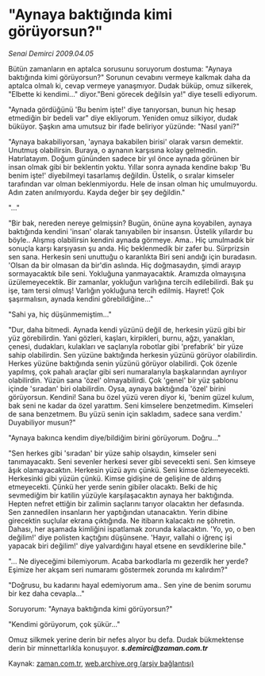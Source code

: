 # "Aynaya baktığında kimi görüyorsun?"

*Senai Demirci 2009.04.05*

<tr><td class="metin" colspan="2" style="padding-top: 20px; padding-left: 5px; padding-right: 10px;">Bütün zamanların en aptalca sorusunu soruyorum dostuma: "Aynaya baktığında kimi görüyorsun?" Sorunun cevabını vermeye kalkmak daha da aptalca olmalı ki, cevap vermeye yanaşmıyor. Dudak büküp, omuz silkerek, "Elbette ki kendimi..." diyor."Beni görecek değilsin ya!" diye teselli ediyorum.</td></tr><tr><td class="metin" colspan="2" style="padding-top: 20px; padding-left: 5px; padding-right: 10px;"><p>"Aynada gördüğünü 'Bu benim işte!' diye tanıyorsan, bunun hiç hesap etmediğin bir bedeli var" diye ekliyorum. Yeniden omuz silkiyor, dudak büküyor. Şaşkın ama umutsuz bir ifade beliriyor yüzünde: "Nasıl yani?"
<p>"Aynaya bakabiliyorsan, 'aynaya bakabilen birisi' olarak varsın demektir. Unutmuş olabilirsin. Buraya, o aynanın karşısına kolay gelmedin. Hatırlatayım. Doğum gününden sadece bir yıl önce aynada görünen bir insan olmak gibi bir beklentin yoktu. Yıllar sonra aynada kendine bakıp 'Bu benim işte!' diyebilmeyi tasarlamış değildin. Üstelik, o sıralar kimseler tarafından var olman beklenmiyordu. Hele de insan olman hiç umulmuyordu. Adın zaten anılmıyordu. Kayda değer bir şey değildin."
<p>"..."
<p>"Bir bak, nereden nereye gelmişsin? Bugün, önüne ayna koyabilen, aynaya baktığında kendini 'insan' olarak tanıyabilen bir insansın. Üstelik yıllardır bu böyle.. Alışmış olabilirsin kendini aynada görmeye. Ama.. Hiç umulmadık bir sonuçla karşı karşıyasın şu anda. Hiç beklenmedik bir zafer bu. Sürprizsin sen sana. Herkesin seni unuttuğu o karanlıkta Biri seni andığı için buradasın. 'Olsan da bir olmasan da bir'din aslında. Hiç doğmasaydın, şimdi arayıp sormayacaktık bile seni. Yokluğuna yanmayacaktık. Aramızda olmayışına üzülemeyecektik. Bir zamanlar, yokluğun varlığına tercih edilebilirdi. Bak şu işe, tam tersi olmuş! Varlığın yokluğuna tercih edilmiş. Hayret! Çok şaşırmalısın, aynada kendini görebildiğine..."
<p>"Sahi ya, hiç düşünmemiştim..."
<p>"Dur, daha bitmedi. Aynada kendi yüzünü değil de, herkesin yüzü gibi bir yüz görebilirdin. Yani gözleri, kaşları, kirpikleri, burnu, ağzı, yanakları, çenesi, dudakları, kulakları ve saçlarıyla robotlar gibi 'prefabrik' bir yüze sahip olabilirdin. Sen yüzüne baktığında herkesin yüzünü görüyor olabilirdin. Herkes yüzüne baktığında senin yüzünü görüyor olabilirdi. Çok özenle yapılmış, çok pahalı araçlar gibi seri numaralarıyla başkalarından ayrılıyor olabilirdin. Yüzün sana 'özel' olmayabilirdi. Çok 'genel' bir yüz şablonu içinde 'sıradan' biri olabilirdin. Oysa, aynaya baktığında 'özel' birini görüyorsun. Kendini! Sana bu özel yüzü veren diyor ki, 'benim güzel kulum, bak seni ne kadar da özel yarattım. Seni kimselere benzetmedim. Kimseleri de sana benzetmem. Bu yüzü senin için sakladım, sadece sana verdim.' Duyabiliyor musun?"
<p>"Aynaya bakınca kendim diye/bildiğim birini görüyorum. Doğru..."
<p>"Sen herkes gibi 'sıradan' bir yüze sahip olsaydın, kimseler seni tanımayacaktı. Seni sevenler herkesi sever gibi sevecekti seni. Sen kimseye âşık olamayacaktın. Herkesin yüzü aynı çünkü. Seni kimse özlemeyecekti. Herkesinki gibi yüzün çünkü. Kimse gidişine de gelişine de aldırış etmeyecekti. Çünkü her yerde senin gibiler olacaktı. Belki de hiç sevmediğim bir katilin yüzüyle karşılaşacaktın aynaya her baktığında. Hepten nefret ettiğin bir zalimin saçlarını tarıyor olacaktın her defasında. Sen zannedilen insanların her yaptığından utanacaktın. Yerin dibine girecektin suçlular ekrana çıktığında. Ne itibarın kalacaktı ne şöhretin. Dahası, her aşamada kimliğini ispatlamak zorunda kalacaktın. 'Yo, yo, o ben değilim!' diye polisten kaçtığını düşünsene. 'Hayır, vallahi o iğrenç işi yapacak biri değilim!' diye yalvardığını hayal etsene en sevdiklerine bile."
<p>"... Ne diyeceğimi bilemiyorum. Acaba barkodlarla mı gezerdik her yerde? Eşimize her akşam seri numaramı göstermek zorunda mı kalırdım?"
<p>"Doğrusu, bu kadarını hayal edemiyorum ama.. Sen yine de benim sorumu bir kez daha cevapla..."
<p>Soruyorum: "Aynaya baktığında kimi görüyorsun?"
<p> "Kendimi görüyorum, çok şükür..."
<p>Omuz silkmek yerine derin bir nefes alıyor bu defa. Dudak bükmektense derin bir minnettarlıkla konuşuyor. <i><b>s.demirci@zaman.com.tr</b></i><br/></p></p></p></p></p></p></p></p></p></p></p></p></p></td></tr>

Kaynak: [zaman.com.tr](http://zaman.com.tr/yazar.do?yazino=833727), [web.archive.org (arşiv bağlantısı)](http://web.archive.org/web/20090412235508/http://www.zaman.com.tr:80/yazar.do?yazino=833727)
